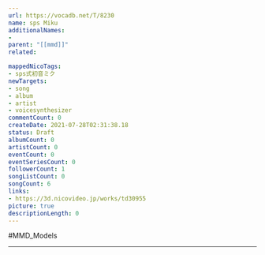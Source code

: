 ```yaml
---
url: https://vocadb.net/T/8230
name: sps Miku
additionalNames: 
- 
parent: "[[mmd]]"
related:

mappedNicoTags:
- sps式初音ミク
newTargets:
- song
- album
- artist
- voicesynthesizer
commentCount: 0
createDate: 2021-07-28T02:31:38.18
status: Draft
albumCount: 0
artistCount: 0
eventCount: 0
eventSeriesCount: 0
followerCount: 1
songListCount: 0
songCount: 6
links: 
- https://3d.nicovideo.jp/works/td30955
picture: true
descriptionLength: 0
---
```


#MMD_Models



---

